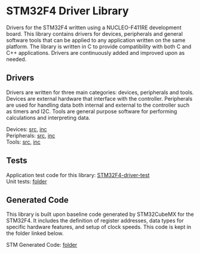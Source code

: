 # STM32F4 Driver Library

Drivers for the STM32F4 written using a NUCLEO-F411RE development board. This library contains drivers for devices, peripherals and general software tools that can be applied to any application written on the same platform. The library is written in C to provide compatibility with both C and C++ applications. Drivers are continuously added and improved upon as needed. 

## Drivers 

Drivers are written for three main categories: devices, peripherals and tools. Devices are external hardware that interface with the controller. Peripherals are used for handling data both internal and external to the controller such as timers and I2C. Tools are general purpose software for performing calculations and interpreting data. 

Devices: <a href="https://github.com/samdonnelly/STM32F4-driver-library/tree/main/sources/devices">src</a>, <a href="https://github.com/samdonnelly/STM32F4-driver-library/tree/main/headers/devices">inc</a> \
Peripherals: <a href="https://github.com/samdonnelly/STM32F4-driver-library/tree/main/sources/peripherals">src</a>, <a href="https://github.com/samdonnelly/STM32F4-driver-library/tree/main/headers/peripherals">inc</a> \
Tools: <a href="https://github.com/samdonnelly/STM32F4-driver-library/tree/main/sources/tools">src</a>, <a href="https://github.com/samdonnelly/STM32F4-driver-library/tree/main/headers/tools">inc</a> 

## Tests 

Application test code for this library: <a href="https://github.com/samdonnelly/STM32F4-driver-test">STM32F4-driver-test</a> \
Unit tests: <a href="https://github.com/samdonnelly/STM32F4-driver-library/tree/main/unit_tests">folder</a> 

## Generated Code 

This library is built upon baseline code generated by STM32CubeMX for the STM32F4. It includes the definition of register addresses, data types for specific hardware features, and setup of clock speeds. This code is kept in the folder linked below. 

STM Generated Code: <a href="https://github.com/samdonnelly/STM32F4-driver-library/tree/main/stmcode">folder</a> 

